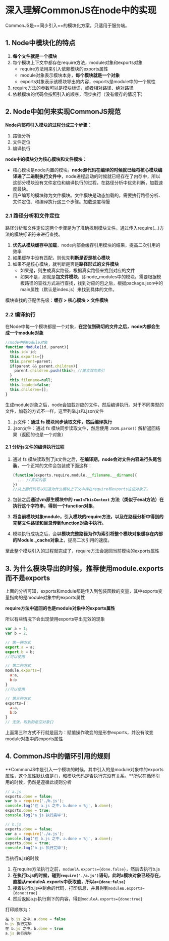 # 深入理解CommonJS在node中的实现

CommonJS是==同步引入==的模块化方案，只适用于服务端。

## 1. Node中模块化的特点

1. **每个文件就是一个模块**
2. 每个模块上下文中都存在require方法，module对象和exports对象
   - require方法用来引入依赖模块的exports属性
   - module对象表示模块本身，**每个模块就是一个对象**
   - exports对象表示该模块导出的内容，exports是module中的一个属性
3. require方法的参数可以是模块标识，或者相对路径、绝对路径
4. 依赖模块的代码会按照引入的顺序，同步执行（没有缓存的情况下）

## 2. Node中如何来实现CommonJS规范

**Node内部将引入模块的过程分成三个步骤：**

1. 路径分析
2. 文件定位
3. 编译执行

**node中的模块分为核心模块和文件模块：**

- 核心模块是node内置的模块。**node源代码在编译的时候就已经将核心模块编译进了二进制执行文件中**，node进程启动的时候就已经存在了内存中，所以这部分模块没有文件定位和编译执行的过程，在路径分析中优先判断，加载速度最快。
- 用户编写的模块称为文件模块。文件模块是动态加载的，需要执行路径分析、文件定位、和编译执行这三个步骤。加载速度稍慢

### 2.1 路径分析和文件定位

路径分析和文件定位这两个步骤是为了准确找到模块文件。通过传入require(...)方法的模块标识符来进行查找。

1. **优先从模块缓存中加载**，node内部会缓存引用模块的结果，提高二次引用的效率
2. 如果缓存中没有匹配，则优先**判断是否是核心模块**
3. 如果不是核心模块，就判断是否是**路径形式的文件模块**
   - 如果是，则生成真实路径，根据真实路径来找到对应的文件
   - 如果不是，那就是**包文件模块**，即node_modules中的模块。需要根据模板路径的查找方式进行查找，找到对应的包之后，根据package.json中的main属性（默认是index.js）来找到具体的文件。

模块查找的匹配优先级：**缓存 > 核心模块 > 文件模块**

### 2.2 编译执行

在Node中每一个模块都是一个对象，**在定位到确切的文件之后，node内部会生成一个module对象**

```js
//node中的module对象
function Module(id, parent){
  this.id= id;
  this.exports={}
  this.parent=parent;
  if(parent && parent.children){
    parent.children.push(this); //建立双向索引
  }
  this.filename=null;
  this.loaded=false;
  this.children=[];
}
```

生成module对象之后，node会加载对应的文件，然后编译执行。对于不同类型的文件，加载的方式不一样，这里列举.js和.json文件

1. .js文件：**通过 fs 模块同步读取文件，然后编译执行**
2. .json文件：通过 fs 模块同步读取文件，然后使用 `JSON.parse()` 解析返回结果（返回的也是一个对象）

#### 2.1 分析js文件的编译执行过程

1. 通过 fs 模块读取到了js文件之后，**在编译期，node会对文件内容进行头尾包装**，一个正常的文件会包装成下面这样：

   ```js
   (function(exports,require,module,__filename,__dirname){
     ... //真实内容
   })
   //从上面代码可以知道为什么模块上下文中存在require和exports这些对象了。
   ```

2. 包装之后**通过vm原生模块中的 `runInThisContext` 方法（类似于eval方法）在执行这个字符串，得到一个function对象**。
3. **将当前模块对象module，引入模块的require方法，以及在路径分析中得到的完整文件路径和目录传到function对象中执行。**
4. 模块执行成功之后，会**以模块完整路径为作为索引将整个模块对象缓存在内部的Module._cache对象上**，提高二次引用的速度。

至此整个模块引入的过程就完成了，require方法会返回当前模块的exports属性

## 3. 为什么模块导出的时候，推荐使用module.exports而不是exports

上面的分析可知，exports和module都是传入到包装函数的变量，其中exports变量指向的是module对象中的exports属性

**require方法中返回的也是module对象中的exports属性**

所以有些情况下会出现使用exports导出无效的现象

```js
var a = 1;
var b = 2;

// 第一种方式
export.a = a;
export.b = b;
//可以使用

// 第二种方式
module.exports={
  a:a,
  b:b
}
//可以使用

// 第三种方式
exports={
  a:a,
  b:b
}
// 无效，取到的是空对象{}
```

上面第三种方式不行就是因为：赋值操作改变的是形参exports，并没有改变module对象中的exports属性

## 4. CommonJS中的循环引用的规则

**CommonJS中是引入一个模块的时候，其中引入的是module对象中的exports属性，这个属性默认值是`{}`，和模块代码是否执行完没有关系。**所以在循环引用的时候，仍然是遵循此规则分析

```js
// a.js
exports.done = false;
var b = require('./b.js');
console.log('在 a.js 之中，b.done = %j', b.done);
exports.done = true;
console.log('a.js 执行完毕');

// b.js
exports.done = false;
var a = require('./a.js');
console.log('在 b.js 之中，a.done = %j', a.done);
exports.done = true;
console.log('b.js 执行完毕');

```

当执行a.js的时候

1. 在require方法执行之前，`moduelA.exports={done.false}`，然后去执行b.js
2. **在执行b.js的时候，碰到`require('./a.js')`语句，此时a模块对象已经存在，直接从moduleA.exports中获取值，所以`a={done:false}`**
3. 接着执行b.js中剩余的代码，打印信息，并且得到`moduleB.exports={done:true}`
4. 然后返回a.js执行剩下的内容，得到`moduleA.exports={done:true}`

打印顺序为：

```js
在 b.js 之中，a.done = false
b.js 执行完毕
在 b.js 之中，b.done = true
a.js 执行完毕
```

